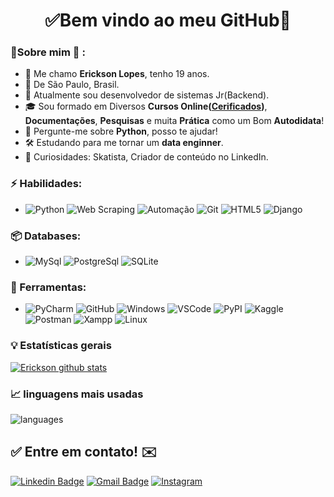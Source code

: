 <h1 align="center"> 
	✅Bem vindo ao meu GitHub🚀
</h1>

### 👦Sobre mim :seedling: : 
- 👋 Me chamo **Erickson Lopes**, tenho 19 anos.
- 📌  De São Paulo, Brasil.
- 💼 Atualmente sou desenvolvedor de sistemas Jr(Backend).
- 🎓 Sou formado em Diversos **Cursos Online([Cerificados](https://github.com/Erickson-lopes-dev/Certificates))**, **Documentações**, **Pesquisas** e muita **Prática** como um Bom **Autodidata**! 
- 💬 Pergunte-me sobre **Python**, posso te ajudar!
- 🛠️ Estudando para me tornar um **data enginner**.
- 🔭 Curiosidades: Skatista, Criador de conteúdo no LinkedIn.


### ⚡ Habilidades:
- ![Python](https://img.shields.io/badge/-Python-3776AB?&logo=Python&logoColor=FFFFFF) ![Web Scraping](https://img.shields.io/badge/-Web%20Scraping-3776AB?&logoColor=FFFFFF) ![Automação](https://img.shields.io/badge/-Automação-3776AB?&logoColor=FFFFFF) ![Git](https://img.shields.io/badge/-Git-F05032?&logo=git&logoColor=FFFFFF) ![HTML5](https://img.shields.io/badge/-HTML5-E34F26?&logo=HTML5&logoColor=FFFFFF) ![Django](https://img.shields.io/badge/-Django-092E20?&logo=Django&logoColor=FFFFFF)

### 📦 Databases:
- ![MySql](https://img.shields.io/badge/-MySql-003B57?&logo=MySQL&logoColor=FFFFFF) ![PostgreSql](https://img.shields.io/badge/-PostgreSql-336791?&logo=postgresql&logoColor=FFFFFF) ![SQLite](https://img.shields.io/badge/-SQLite-4479A1?&logo=sqlite&logoColor=FFFFFF)


### 🧰 Ferramentas:
- ![PyCharm](https://img.shields.io/badge/-PyCharm-181717?&logo=PyCharm&logoColor=FFFFFF) ![GitHub](https://img.shields.io/badge/-GitHub-181717?&logo=GitHub&logoColor=FFFFFF) ![Windows](https://img.shields.io/badge/-Windows-0078D6?&logo=Windows&logoColor=FFFFFF) ![VSCode](https://img.shields.io/badge/-VSCode-007ACC?&logo=Visual%20Studio%20Code&logoColor=FFFFFF) ![PyPI](https://img.shields.io/badge/-PyPI-3775A9?&logo=PyPI&logoColor=FFFFFF) ![Kaggle](https://img.shields.io/badge/-Kaggle-20BEFF?&logo=Kaggle&logoColor=FFFFFF) ![Postman](https://img.shields.io/badge/-Postman-FF6C37?&logo=Postman&logoColor=FFFFFF) ![Xampp](https://img.shields.io/badge/-XAMPP-FB7A24?&logo=XAMPP&logoColor=FFFFFF) ![Linux](https://img.shields.io/badge/-Linux-FCC624?&logo=Linux&logoColor=FFFFFF) 


### :bulb:  Estatísticas gerais 
 
[![Erickson github stats](https://github-readme-stats.vercel.app/api?username=Erickson-lopes-dev&theme=cobalt&show_icons=true)](https://github.com/Erickson-lopes-dev/github-readme-stats)

### 📈  linguagens mais usadas 
![languages](https://github-readme-stats.vercel.app/api/top-langs/?username=Erickson-lopes-dev&hide=scss&layout=compact&theme=cobalt&title_color=2ED3EA)


## ✅ Entre em contato! ✉️

[![Linkedin Badge](https://img.shields.io/badge/-LinkedIn-blue?style=flat-square&logo=Linkedin&logoColor=white&link=https://linkedin.com/in/brunoluiss)](https://www.linkedin.com/in/ericksonlopesdev/)
 [![Gmail Badge](https://img.shields.io/badge/-ofc.erickson@gmail.com-c14438?style=flat-square&logo=Gmail&logoColor=white&link=mailto:vmeazevedo@gmail.com)](mailto:ofc.erickson@gmail.com)
 [![Instagram](https://img.shields.io/badge/-Instagram-E4405F?&logo=Instagram&logoColor=FFFFFF)](https://www.instagram.com/erickson.lds/)


